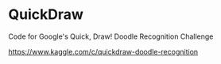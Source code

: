# QuickDraw
Code for Google's Quick, Draw!  Doodle Recognition Challenge

https://www.kaggle.com/c/quickdraw-doodle-recognition
